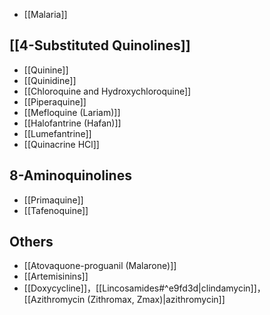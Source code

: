 - [[Malaria]]
## [[4-Substituted Quinolines]]
- [[Quinine]] 
- [[Quinidine]] 
- [[Chloroquine and Hydroxychloroquine]] 
- [[Piperaquine]]
- [[Mefloquine (Lariam)]]
- [[Halofantrine (Hafan)]]
- [[Lumefantrine]] 
- [[Quinacrine HCl]]
## 8-Aminoquinolines
- [[Primaquine]] 
- [[Tafenoquine]]
## Others
- [[Atovaquone-proguanil (Malarone)]]
- [[Artemisinins]]
-  [[Doxycycline]]，[[Lincosamides#^e9fd3d|clindamycin]]，[[Azithromycin (Zithromax, Zmax)|azithromycin]]